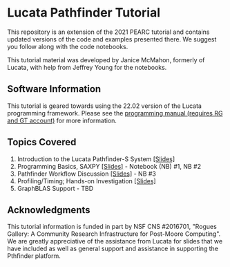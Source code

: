 # Lucata Pathfinder Tutorial

This repository is an extension of the 2021 PEARC tutorial and contains updated versions of the code and examples presented there. We suggest you follow along with the code notebooks.

This tutorial material was developed by Janice McMahon, formerly of Lucata, with help from Jeffrey Young for the notebooks. 

## Software Information
This tutorial is geared towards using the 22.02 version of the Lucata programming framework. Please see the [programming manual (requires RG and GT account)](https://github.gatech.edu/crnch-rg/rg-lucata-pathfinder/blob/main/docs/pathfinder/Lucata-Pathfinder-Programming-Guide-v2.0.0-2202-tools.pdf) for more information. 

## Topics Covered

1) Introduction to the Lucata Pathfinder-S System [[Slides]](https://github.com/gt-crnch-rg/lucata-pathfinder-tutorial/blob/main/slides/lucata_tutorial/00_Lucata_Pathfinder_Tutorial_Overview.pdf)  
2) Programming Basics, SAXPY [[Slides]](https://github.com/gt-crnch-rg/lucata-pathfinder-tutorial/blob/main/slides/lucata_tutorial/01_Lucata_Pathfinder_Tutorial_Basics.pdf) - Notebook (NB) #1, NB #2 
3) Pathfinder Workflow Discussion [[Slides]](https://github.com/gt-crnch-rg/lucata-pathfinder-tutorial/blob/main/slides/lucata_tutorial/02_Lucata_Pathfinder_Tutorial_Workflow.pdf) -   NB #3      
4) Profiling/Timing; Hands-on Investigation [[Slides]](https://github.com/gt-crnch-rg/lucata-pathfinder-tutorial/blob/main/slides/lucata_tutorial/03_Lucata_Pathfinder_Tutorial_Performance_Profiling.pdf) 
5) GraphBLAS Support - TBD

## Acknowledgments
This tutorial information is funded in part by NSF CNS #2016701, "Rogues Gallery: A Community Research Infrastructure for Post-Moore Computing". We are greatly appreciative of the assistance from Lucata for slides that we have included as well as general support and assistance in supporting the Pthfinder platform. 
